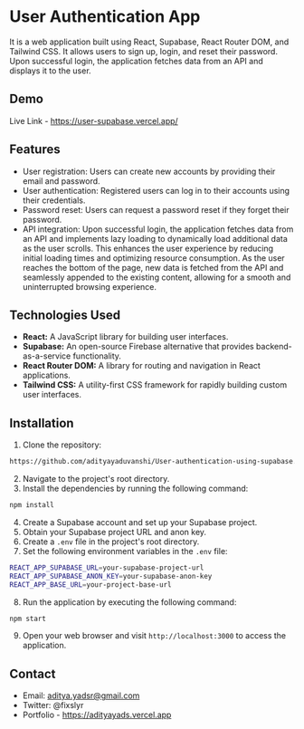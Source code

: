 
# User Authentication App

It is a web application built using React, Supabase, React Router DOM, and Tailwind CSS. It allows users to sign up, login, and reset their password. Upon successful login, the application fetches data from an API and displays it to the user.


## Demo 

Live Link - https://user-supabase.vercel.app/


## Features

- User registration: Users can create new accounts by providing their email and password.
- User authentication: Registered users can log in to their accounts using their credentials.
- Password reset: Users can request a password reset if they forget their password.
- API integration: Upon successful login, the application fetches data from an API and implements lazy loading to dynamically load additional data as the user scrolls. This enhances the user experience by reducing initial loading times and optimizing resource consumption. As the user reaches the bottom of the page, new data is fetched from the API and seamlessly appended to the existing content, allowing for a smooth and uninterrupted browsing experience.


## Technologies Used

- **React:** A JavaScript library for building user interfaces.
- **Supabase:** An open-source Firebase alternative that provides backend-as-a-service functionality.
- **React Router DOM:** A library for routing and navigation in React applications.
- **Tailwind CSS:** A utility-first CSS framework for rapidly building custom user interfaces.
## Installation
 1. Clone the repository:
 ```bash
 https://github.com/adityayaduvanshi/User-authentication-using-supabase.git
 ```
 2. Navigate to the project's root directory.
 3. Install the dependencies by running the following command:
 ```bash
 npm install
```
4. Create a Supabase account and set up your Supabase project.
5. Obtain your Supabase project URL and anon key.
6. Create a `.env` file in the project's root directory.
7. Set the following environment variables in the `.env` file:
```bash
REACT_APP_SUPABASE_URL=your-supabase-project-url
REACT_APP_SUPABASE_ANON_KEY=your-supabase-anon-key
REACT_APP_BASE_URL=your-project-base-url
```
8. Run the application by executing the following command:
```bash
npm start
```
9. Open your web browser and visit `http://localhost:3000` to access the application.
## Contact

- Email: aditya.yadsr@gmail.com
- Twitter: @fixslyr
- Portfolio - https://adityayads.vercel.app
